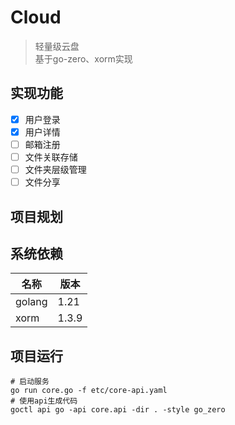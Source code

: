 # Cloud
> 轻量级云盘  
> 基于go-zero、xorm实现

## 实现功能
-[x] 用户登录  
-[x] 用户详情  
-[ ] 邮箱注册  
-[ ] 文件关联存储  
-[ ] 文件夹层级管理  
-[ ] 文件分享

## 项目规划


## 系统依赖
| 名称     | 版本    |
|--------|-------|
| golang | 1.21  |
| xorm   | 1.3.9 |

## 项目运行
```
# 启动服务  
go run core.go -f etc/core-api.yaml
# 使用api生成代码
goctl api go -api core.api -dir . -style go_zero

```
